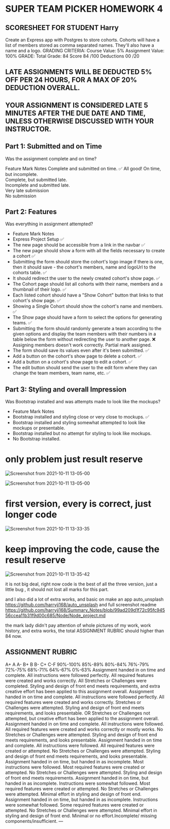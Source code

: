 # SUPER TEAM PICKER HOMEWORK 4
## SCORESHEET FOR STUDENT Harry
Create an Express app with Postgres to store cohorts.
Cohorts will have a list of members stored as comma separated names.
They'll also have a name and a logo.
GRADING CRITERIA:
Course Value: 5%
Assignment Value: 100%
GRADE:
Total Grade:		84
Score	84	/100
Deductions	00	/20

## LATE ASSIGNMENTS WILL BE DEDUCTED 5% OFF PER 24 HOURS, FOR A MAX OF 20% DEDUCTION OVERALL.
## YOUR ASSIGNMENT IS CONSIDERED LATE 5 MINUTES AFTER THE DUE DATE AND TIME, UNLESS OTHERWISE DISCUSSED WITH YOUR INSTRUCTOR.

## Part 1: Submitted and on Time
Was the assignment complete and on time?

Feature	Mark	Notes
Complete and submitted on time.	✅	All good!
On time, but incomplete.		
Complete, but submitted late.		
Incomplete and submitted late.		
Very late submission		
No submission		

## Part 2: Features
Was everything in assignment attempted?

- Feature	Mark	Notes
- Express Project Setup	✅	
- The new page should be accessible from a link in the navbar	✅	
- The new page should show a form with all the fields necessary to create a cohort	✅	
- Submitting the form should store the cohort's logo image if there is one, then it should save - the cohort's members, name and logoUrl to the cohorts table.	✅	
- It should redirect the user to the newly created cohort's show page.	✅	
- The Cohort page should list all cohorts with their name, members and a thumbnail of their logo.	✅	
- Each listed cohort should have a "Show Cohort" button that links to that cohort's show page.	✅	
- Showing a Single Cohort should show the cohort's name and members.	✅	
- The Show page should have a form to select the options for generating teams.	✅	
- Submitting the form should randomly generate a team according to the given options and display the team members with their numbers in a table below the form without redirecting the user to another page.	❌	Assigning members doesn't work correctly. Partial mark assigned.
- The form should save its values even after it's been submitted.	✅	
- Add a button on the cohort's show page to delete a cohort.	✅	
- Add a button on a cohort's show page to edit a cohort.	✅	
- The edit button should send the user to the edit form where they can change the team members, team name, etc.	✅	


## Part 3: Styling and overall Impression
Was Bootstrap installed and was attempts made to look like the mockups?

- Feature	Mark	Notes
- Bootstrap installed and styling close or very close to mockups.	✅	
- Bootstrap installed and styling somewhat attempted to look like mockups or presentable.		
- Bootstrap installed but no attempt for styling to look like mockups.		
- No Bootstrap installed.		





# only problem just result reserve

![Screenshot from 2021-10-11 13-05-00](https://user-images.githubusercontent.com/21187699/136851864-c707eda3-b611-4957-a053-eee1d58617e9.png)


![Screenshot from 2021-10-11 13-05-00](https://user-images.githubusercontent.com/21187699/136851922-ba64d65c-1404-494d-b7a7-526ed29beae2.png)


# first version, every is correct, just longer code

![Screenshot from 2021-10-11 13-33-35](https://user-images.githubusercontent.com/21187699/136852253-e13ae811-e90d-4f36-af58-6c5f01188b16.png)


# keep improving the code, cause the result reserve

![Screenshot from 2021-10-11 13-35-42](https://user-images.githubusercontent.com/21187699/136852506-159a3eed-4056-4b64-9b00-2082d9cfc0c7.png)

it is not big deal, right now code is the best of all the three version, just a little bug
, it should not lost all marks for this part.

and I also did a lot of extra works, and basic on  make an app auto_unsplash https://github.com/harryji168/auto_unsplash and full screenshot readme https://github.com/harryji168/Summary_Notes/blob/99ad209d1f72c95fc94556ccea11b31f9d00c685/Node/Node_project.md

the mark lady didn't pay attention of whole pictures of my work, work history, and extra works, 
the total ASSIGNMENT RUBRIC should higher than 84 now.  








## ASSIGNMENT RUBRIC
A+	A	A-	B+	B	B-	C+	C-F
90%-100%	85%-89%	80%-84%	76%-79%	72%-75%	68%-71%	64%-67%	0%-63%
Assignment handed in on time and complete. All instructions were followed perfectly. All required features were created and works correctly. All Stretches or Challenges were completed. Styling and design of front end meets requirements, and extra creative effort has been applied to this assignment overall.	Assignment handed in on time and complete. All instructions were followed perfectly. All required features were created and works correctly. Stretches or Challenges were attempted. Styling and design of front end meets requirements, and looks presentable. OR Stretches or Challenges not attempted, but creative effort has been applied to the assignment overall.	Assignment handed in on time and complete. All instructions were followed. All required features were created and works correctly or mostly works. No Stretches or Challenges were attempted. Styling and design of front end meets requirements, and looks presentable.	Assignment handed in on time and complete. All instructions were followed. All required features were created or attempted. No Stretches or Challenges were attempted. Styling and design of front end meets requirements, and looks presentable.	Assignment handed in on time, but handed in as incomplete. Most instructions were followed. Most required features were created or attempted. No Stretches or Challenges were attempted. Styling and design of front end meets requirements.	Assignment handed in on time, but handed in as incomplete. Instructions were somewhat followed. Most required features were created or attempted. No Stretches or Challenges were attempted. Minimal effort in styling and design of front end.	Assignment handed in on time, but handed in as incomplete. Instructions were somewhat followed. Some required features were created or attempted. No Stretches or Challenges were attempted. Minimal effort in styling and design of front end.	Minimal or no effort.Incomplete/ missing components/insufficient.
—